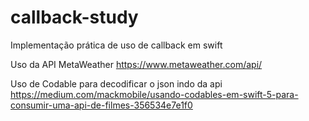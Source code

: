 # callback-study
Implementação prática de uso de callback em swift

Uso da API MetaWeather
https://www.metaweather.com/api/

Uso de Codable para decodificar o json indo da api
https://medium.com/mackmobile/usando-codables-em-swift-5-para-consumir-uma-api-de-filmes-356534e7e1f0
